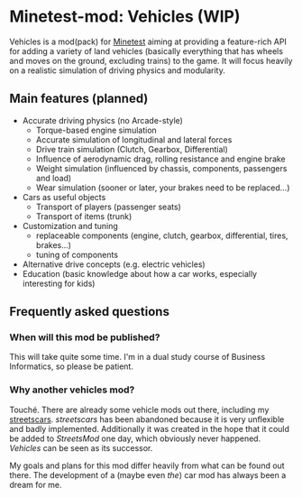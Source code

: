 # Minetest-mod: Vehicles (WIP)
Vehicles is a mod(pack) for [Minetest](https://github.com/minetest/minetest)
aiming at providing a feature-rich API for adding a variety of land vehicles
(basically everything that has wheels and moves on the ground, excluding trains) to the game. It will focus heavily on a realistic simulation of driving physics and modularity.

## Main features (planned)
- Accurate driving physics (no Arcade-style)
	- Torque-based engine simulation
	- Accurate simulation of longitudinal and lateral forces
	- Drive train simulation (Clutch, Gearbox, Differential)
	- Influence of aerodynamic drag, rolling resistance and engine brake
	- Weight simulation (influenced by chassis, components, passengers and load)
	- Wear simulation (sooner or later, your brakes need to be replaced...)
- Cars as useful objects
	- Transport of players (passenger seats)
	- Transport of items (trunk)
- Customization and tuning
	- replaceable components (engine, clutch, gearbox, differential, tires, brakes...)
	- tuning of components
- Alternative drive concepts (e.g. electric vehicles)
- Education (basic knowledge about how a car works, especially interesting for kids)

## Frequently asked questions
### When will this mod be published?
This will take quite some time. I'm in a dual study course of Business Informatics, so please be patient.

### Why another vehicles mod?
Touché. There are already some vehicle mods out there, including my [streetscars](https://github.com/webD97/streetscars). *streetscars* has been abandoned because it is very unflexible and badly implemented. Additionally it was created in the hope that it could be added to *StreetsMod* one day, which obviously never happened. *Vehicles* can be seen as its successor.

My goals and plans for this mod differ heavily from what can be found out there. The development of a (maybe even *the*) car mod has always been a dream for me.
